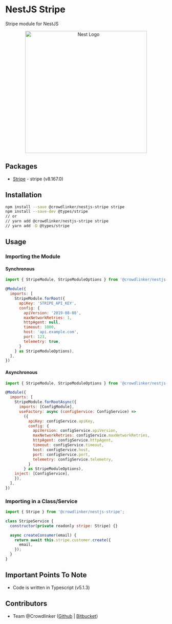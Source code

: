# NestJS Stripe

Stripe module for NestJS

<p align="center">
  <a href="http://nestjs.com/" target="blank">
    <img src="https://nestjs.com/img/logo_text.svg" width="380" alt="Nest Logo" />
  </a>
</p>

## Packages

- [Stripe](https://www.npmjs.com/package/stripe/v/8.167.0) - stripe (v8.167.0)

## Installation

```bash
npm install --save @crowdlinker/nestjs-stripe stripe
npm install --save-dev @types/stripe
// or
// yarn add @crowdlinker/nestjs-stripe stripe
// yarn add -D @types/stripe
```

## Usage

### Importing the Module

#### Synchronous

```js
import { StripeModule, StripeModuleOptions } from '@crowdlinker/nestjs-stripe';

@Module({
  imports: [
    StripeModule.forRoot({
      apiKey: 'STRIPE_API_KEY',
      config: {
        apiVersion: '2019-08-08',
        maxNetworkRetries: 1,
        httpAgent: null,
        timeout: 1000,
        host: 'api.example.com',
        port: 123,
        telemetry: true,
      }
    } as StripeModuleOptions),
  ],
})
```

#### Asynchronous

```js
import { StripeModule, StripeModuleOptions } from '@crowdlinker/nestjs-stripe';

@Module({
  imports: [
    StripeModule.forRootAsync({
      imports: [ConfigModule],
      useFactory: async (configService: ConfigService) =>
        ({
          apiKey: configService.apiKey,
          config: {
            apiVersion: configService.apiVersion,
            maxNetworkRetries: configService.maxNetworkRetries,
            httpAgent: configService.httpAgent,
            timeout: configService.timeout,
            host: configService.host,
            port: configService.port,
            telemetry: configService.telemetry,
          }
        } as StripeModuleOptions),
    inject: [ConfigService],
    }),
  ],
})
```

### Importing in a Class/Service

```js
import { Stripe } from '@crowdlinker/nestjs-stripe';

class StripeService {
  constructor(private readonly stripe: Stripe) {}

  async createConsumer(email) {
    return await this.stripe.customer.create({
      email,
    });
  }
}
```

## Important Points To Note

- Code is written in Typescript (v5.1.3)

## Contributors

- Team @Crowdlinker ([Github](https://github.com/CrowdLinker) | [Bitbucket](https://bitbucket.org/crowdlinker/))
